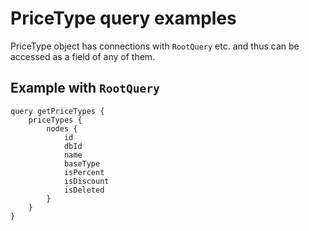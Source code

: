 # PriceType query examples

PriceType object has connections with `RootQuery` etc. and thus can be accessed as a field of any of them.

## Example with `RootQuery`

```gql
query getPriceTypes {
	priceTypes {
		nodes {
			id
			dbId
			name
			baseType
			isPercent
			isDiscount
			isDeleted
		}
	}
}
```
